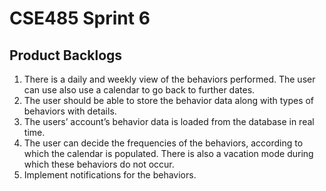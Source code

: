 # CSE485 Sprint 6

## Product Backlogs

1. There is a daily and weekly view of the behaviors performed. The user can use also use a calendar to go back to further dates.
2. The user should be able to store the behavior data along with types of behaviors with details.
3. The users’ account’s behavior data is loaded from the database in real time.
4. The user can decide the frequencies of the behaviors, according to which the calendar is populated. There is also a vacation mode during which these behaviors do not occur.
5. Implement notifications for the behaviors.